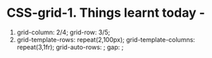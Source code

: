 # CSS-grid-1. Things learnt today - 
1.  grid-column: 2/4;
    grid-row: 3/5;
2. grid-template-rows: repeat(2,100px);
    grid-template-columns: repeat(3,1fr);
    grid-auto-rows: ;
    gap: ;    
